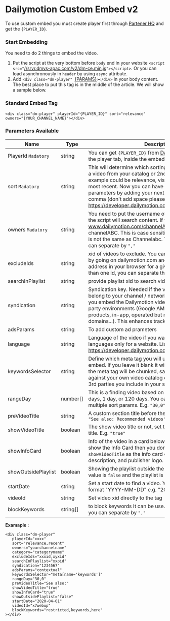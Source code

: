 # Dailymotion Custom Embed v2

To use custom embed you must create player first through [Partener HQ](https://www.dailymotion.com/dm/partner/onboarding) and get the `{PLAYER_ID}`.


### Start Embedding

You need to do 2 things to embed the video.

1. Put the script at the very bottom before `body` end in your website `<script src="`[//srvr.dmvs-apac.com/v2/dm-ce.min.js](//srvr.dmvs-apac.com/v2/dm-ce.min.js)`"></script>`. Or you can load asynchronously in `header` by using `async` attribute.
2. Add `<div class="dm-player" `[{PARAMS}](#parameters-available)`></div>` in your body content. The best place to put this tag is in the middle of the article. We will show a sample below.


### Standard Embed Tag

```
<div class="dm-player" playerId="{PLAYER_ID}" sort="relevance" owners="{YOUR_CHANNEL_NAME}"></div>
```

### Parameters Available

| Name | Type | Description |
| --- | --- | --- |
| PlayerId  `Madatory` | string | You can get `{PLAYER_ID}` from [Dailymotion partner HQ](https://www.dailymotion.com/dm/partner/onboarding) in the player tab, inside the embed menu. |
| sort `Madatory` | string | This will determine which sorting method to use to retrieve a video from your catalog or 2nd parties catalog. An example could be relevance, visited in the last month or most recent. Now you can have more than 1 sorting parameters by adding your next sort param using a comma (don't add space please). List of available values: https://developer.dailymotion.com/api#video-sort-filter |
| owners `Madatory` | string | You need to put the username of the channels from which the script will search content. If your channel name URL is www.dailymotion.com/channelABC then your username is channelABC. This is case sensitive, meaning channelABC is not the same as Channelabc. To put more than 1 you can separate by `","` |
| excludeIds | string | xid of videos to exclude. You can find the xid of any video by going on dailymotion.com and looking at the URL address in your browser for a given video. To put more than one id, you can separate them by "," |
| searchInPlaylist | string | provide playlist xid to search videos within the playlist |
| syndication | string | Syndication key. Needed if the video content does not belong to your channel / network of channels AND/OR if you embed the Dailymotion video player into specific 3rd party environments (Google AMP, Facebook IA, OTT products, in-app, operated but not owned web domains...). This enhances tracking and targeting. |
| adsParams | string | To add custom ad prameters |
| language | string | Language of the video if you want to target specific languages only for a website. List of available values here: https://developer.dailymotion.com/api/partners#languages |
| keywordsSelector | string | Define which meta tag you will use for the contextual embed. If you leave it blank it will get the `<h1>` the words in the meta tag will be chunked, sanitized, and matched against your own video catalog or the video catalog of the 3rd parties you include in your script. |
| rangeDay | number[] | This is a finding video based on range day. It can be 30 days, 1 day, or 120 days. You can add it more than one for multiple sort params. E.g. `"30,0"` |
| preVideoTitle | string | A custom section title before the video player embed, i.e. `"See also: Recommended videos"` |
| showVideoTitle | boolean | The show video title or not, set true if need to show video title. E.g. `"true"`  |
| showInfoCard | boolean | Info of the video in a card below the video player. If you show the Info Card then you don't need to set `showVideoTitle` as the info card contains both video title, description, and publisher logo. |
| showOutsidePlaylist | boolean | Showing the playlist outside the player. By default, the value is `false` and the playlist is inside the video player. |
| startDate | string | Set a start date to find a video. You should follow this format "YYYY-MM-DD" e.g. "2020-04-01" |
| videoId | string | Set video xid directly to the tag |
| blockKeywords | string[] |  to block keywords It can be use. To put more than 1 word you can separate by `","` |



**Examaple :**
```
<div class="dm-player"
   playerId="xxxx"
   sort="relevance,recent"
   owners="yourchannelname"
   category="categoryname"
   excludeIds="xxxid,xyxid"
   searchInPlaylist="xxpid"
   syndication="1234567"
   adsParams="contextual"
   keywordsSelector="meta[name='keywords']"
   rangeDay="30,0"
   preVideoTitle="See also:"
   showVideoTitle="true"
   showInfoCard="true"
   showOutsidePlaylist="false"
   startDate="2020-04-01"
   videoId="x7webup"
   blockKeywords="restricted,keywords,here"
></div>
```
